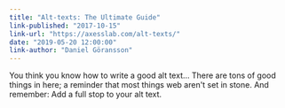 ```yaml
---
title: "Alt-texts: The Ultimate Guide"
link-published: "2017-10-15"
link-url: "https://axesslab.com/alt-texts/"
date: "2019-05-20 12:00:00"
link-author: "Daniel Göransson"
---
```



You think you know how to write a good alt text&hellip; There are tons of good things in here; a reminder that most things web aren't set in stone. And remember: Add a full stop to your alt text.
